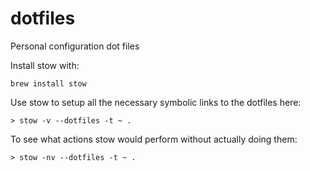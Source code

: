 # dotfiles
Personal configuration dot files

Install stow with:

`brew install stow`

Use stow to setup all the necessary symbolic links to the dotfiles here:

`> stow -v --dotfiles -t ~ .`

To see what actions stow would perform without actually doing them:

`> stow -nv --dotfiles -t ~ .`
